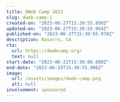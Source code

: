 ```yaml
---
title: DWeb Camp 2023
slug: dweb-camp-1
created-on: "2023-06-27T15:30:55.950Z"
updated-on: "2023-06-27T15:30:55.964Z"
published-on: "2023-06-27T15:30:55.978Z"
description: Navarro, CA
cta:
  url: https://dwebcamp.org/
  text: null
start-date: "2023-06-21T15:30:00.000Z"
end-date: "2023-06-25T15:30:55.996Z"
image:
  url: /assets/images/dweb-camp.png
  alt: null
involvement: sponsored
---
```

